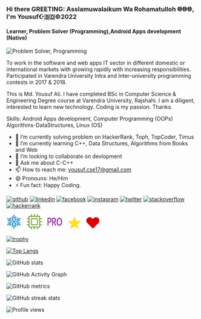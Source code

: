 ### Hi there GREETING: Asslamuwalaikum Wa Rohamatulloh 🌐🌐🌐, I'm Yousuf☪🇧🇩©2022
#### Learner, Problem Solver (Programming),Android Apps development (Native)
![Problem Solver, Programming](https://arturssmirnovs.github.io/github-profile-readme-generator/images/banner.png)

To work in the software and web apps IT sector in different domestic or international markets with growing rapidly with increasing responsibilities.
Participated in Varendra University Intra and Inter-university programming contests in 2017 & 2018.

This is Md. Yousuf Ali. I have completed BSc in Computer Science & Engineering Degree course at Varendra University,  Rajshahi.
I am a diligent, interested to learn new technology. Coding is my passion.
Thanks.

Skills: Android Apps development, Computer Programming (OOPs) Algorithms-DataStructures, Linux (OS)

- 🔭 I’m currently solving problem on HackerRank, Toph, TopCoder, Timus 
- 🌱 I’m currently learning C++, Data Structures, Algorithms from Books and Web
- 👯 I’m looking to collaborate on devlopment
- 💬 Ask me about C-C++ 
- 📫 How to reach me: yousuf.cse17@gmail.com 
- 😄 Pronouns: He/Him
- ⚡ Fun fact: Happy Coding. 


[<img src='https://cdn.jsdelivr.net/npm/simple-icons@3.0.1/icons/github.svg' alt='github' height='40'>](https://github.com/yousuf-cse-bd)  [<img src='https://cdn.jsdelivr.net/npm/simple-icons@3.0.1/icons/linkedin.svg' alt='linkedin' height='40'>](https://www.linkedin.com/in/yousuf-cse-bd/)  [<img src='https://cdn.jsdelivr.net/npm/simple-icons@3.0.1/icons/facebook.svg' alt='facebook' height='40'>](https://www.facebook.com/yousuf.cse.bd)  [<img src='https://cdn.jsdelivr.net/npm/simple-icons@3.0.1/icons/instagram.svg' alt='instagram' height='40'>](https://www.instagram.com/yousuf_cse_bd/)  [<img src='https://cdn.jsdelivr.net/npm/simple-icons@3.0.1/icons/twitter.svg' alt='twitter' height='40'>](https://twitter.com/yousuf_cse_bd)  [<img src='https://cdn.jsdelivr.net/npm/simple-icons@3.0.1/icons/stackoverflow.svg' alt='stackoverflow' height='40'>](https://stackoverflow.com/users//users/19210862/md-yousuf-ali)  [<img src='https://cdn.jsdelivr.net/npm/simple-icons@3.0.1/icons/hackerrank.svg' alt='hackerrank' height='40'>](yousuf-cse-bd)  

<a href='https://archiveprogram.github.com/'><img src='https://raw.githubusercontent.com/acervenky/animated-github-badges/master/assets/acbadge.gif' width='40' height='40'></a> <a href='https://docs.github.com/en/developers'><img src='https://raw.githubusercontent.com/acervenky/animated-github-badges/master/assets/devbadge.gif' width='40' height='40'></a> <a href='https://github.com/pricing'><img src='https://raw.githubusercontent.com/acervenky/animated-github-badges/master/assets/pro.gif' width='40' height='40'></a> <a href='https://stars.github.com/'><img src='https://raw.githubusercontent.com/acervenky/animated-github-badges/master/assets/starbadge.gif' width='35' height='35'></a> <a href='https://docs.github.com/en/github/supporting-the-open-source-community-with-github-sponsors'><img src='https://raw.githubusercontent.com/acervenky/animated-github-badges/master/assets/sponsorbadge.gif' width='35' height='35'></a> 

[![trophy](https://github-profile-trophy.vercel.app/?username=yousuf-cse-bd)](https://github.com/ryo-ma/github-profile-trophy)

[![Top Langs](https://github-readme-stats.vercel.app/api/top-langs/?username=yousuf-cse-bd)](https://github.com/anuraghazra/github-readme-stats)

![GitHub stats](https://github-readme-stats.vercel.app/api?username=yousuf-cse-bd&show_icons=true&count_private=true)  

![GitHub Activity Graph](https://activity-graph.herokuapp.com/graph?username=yousuf-cse-bd)  

![GitHub metrics](https://metrics.lecoq.io/yousuf-cse-bd)  

![GitHub streak stats](https://github-readme-streak-stats.herokuapp.com/?user=yousuf-cse-bd)  

![Profile views](https://gpvc.arturio.dev/yousuf-cse-bd)  
